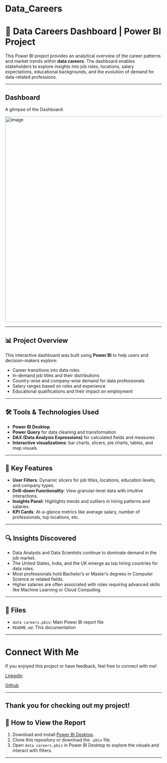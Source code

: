 # Data_Careers

# 💼 Data Careers Dashboard | Power BI Project

This Power BI project provides an analytical overview of the career patterns and market trends within **data careers**. The dashboard enables stakeholders to explore insights into job roles, locations, salary expectations, educational backgrounds, and the evolution of demand for data-related professions.

---

## Dashboard

A glimpse of the Dashboard:

<img width="661" alt="image" src="https://github.com/user-attachments/assets/bd6ed7c5-51e2-4df6-8d45-eac64e437bed" />

---

## 📊 Project Overview

This interactive dashboard was built using **Power BI** to help users and decision-makers explore:

- Career transitions into data roles
- In-demand job titles and their distributions
- Country-wise and company-wise demand for data professionals
- Salary ranges based on roles and experience
- Educational qualifications and their impact on employment

---

## 🛠 Tools & Technologies Used

- **Power BI Desktop**
- **Power Query** for data cleaning and transformation
- **DAX (Data Analysis Expressions)** for calculated fields and measures
- **Interactive visualizations**: bar charts, slicers, pie charts, tables, and map visuals

---

## 📌 Key Features

- **User Filters**: Dynamic slicers for job titles, locations, education levels, and company types.
- **Drill-down Functionality**: View granular-level data with intuitive interactions.
- **Insights Panel**: Highlights trends and outliers in hiring patterns and salaries.
- **KPI Cards**: At-a-glance metrics like average salary, number of professionals, top locations, etc.

---

## 🔍 Insights Discovered

- Data Analysts and Data Scientists continue to dominate demand in the job market.
- The United States, India, and the UK emerge as top hiring countries for data roles.
- Most professionals hold Bachelor’s or Master’s degrees in Computer Science or related fields.
- Higher salaries are often associated with roles requiring advanced skills like Machine Learning or Cloud Computing.

---

## 📂 Files

- `data careers.pbix`: Main Power BI report file
- `README.md`: This documentation

---

# Connect With Me

If you enjoyed this project or have feedback, feel free to connect with me!

[LinkedIn](https://www.linkedin.com/in/akshitha-thatla-755832260/) 

[Github](https://github.com/Akshitha-git06)

---

## Thank you for checking out my project!

## 🚀 How to View the Report

1. Download and install [Power BI Desktop](https://powerbi.microsoft.com/desktop/).
2. Clone this repository or download the `.pbix` file.
3. Open `data careers.pbix` in Power BI Desktop to explore the visuals and interact with filters.

---
